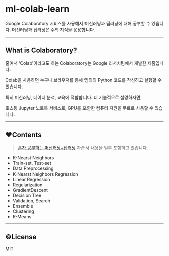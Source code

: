 # ml-colab-learn
Google Colaboratory 서비스를 사용해서 머신러닝과 딥러닝에 대해 공부할 수 있습니다. 머신러닝과 딥러닝은 수학 지식을 응용합니다.

---
## What is Colaboratory?
줄여서 'Colab'이라고도 하는 Colaboratory는 Google 리서치팀에서 개발한 제품입니다. 

Colab을 사용하면 누구나 브라우저를 통해 임의의 Python 코드를 작성하고 실행할 수 있습니다.

특히 머신러닝, 데이터 분석, 교육에 적합합니다. 더 기술적으로 설명하자면, 

호스팅 Jupyter 노트북 서비스로, GPU를 포함한 컴퓨터 자원을 무료로 사용할 수 있습니다.

---
## ❤️Contents
> [혼자 공부하는 머신러닝+딥러닝](https://github.com/rickiepark/hg-mldl) 자습서 내용을 일부 포함하고 있습니다.
- K-Nearst Neighbors
- Train-set, Test-set
- Data Preprocessing
- K-Nearst Neighbors Regression
- Linear Regression
- Regularization
- GradientDescent
- Decision Tree
- Validation, Search
- Ensemble
- Clustering
- K-Means

---
## ©License
MIT